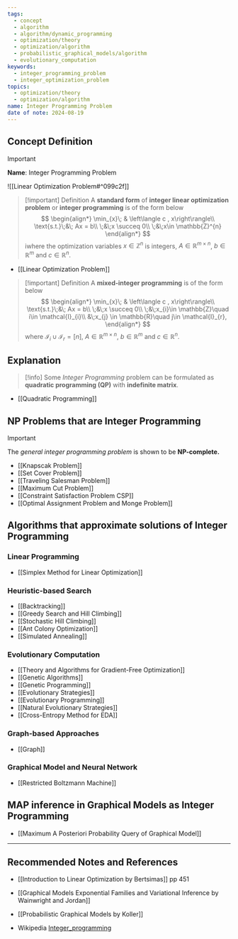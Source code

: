 ```yaml
---
tags:
  - concept
  - algorithm
  - algorithm/dynamic_programming
  - optimization/theory
  - optimization/algorithm
  - probabilistic_graphical_models/algorithm
  - evolutionary_computation
keywords:
  - integer_programming_problem
  - integer_optimization_problem
topics:
  - optimization/theory
  - optimization/algorithm
name: Integer Programming Problem
date of note: 2024-08-19
---
```


## Concept Definition

>[!important]
>**Name**: Integer Programming Problem

![[Linear Optimization Problem#^099c2f]]


>[!important] Definition
>A **standard form** of  **integer linear optimization problem** or **integer programming** is of the form below
>$$
>\begin{align*}
>\min_{x}\; & \left\langle c ,  x\right\rangle\\
>\text{s.t.}\;&\; Ax = b\\
>\;&\;x \succeq 0\\
>\;&\;x\in \mathbb{Z}^{n}
\end{align*}
>$$
>iwhere the optimization variables $x\in \mathbb{Z}^{n}$ is integers, $A\in \mathbb{R}^{m\times n}$, $b\in \mathbb{R}^{m}$  and $c\in \mathbb{R}^{n}.$

- [[Linear Optimization Problem]]

>[!important] Definition
>A  **mixed-integer programming** is of the form below
>$$
>\begin{align*}
>\min_{x}\; & \left\langle c ,  x\right\rangle\\
>\text{s.t.}\;&\; Ax = b\\
>\;&\;x \succeq 0\\
>\;&\;x_{i}\in \mathbb{Z}\quad i\in \mathcal{I}_{i}\\
>&\;x_{j} \in \mathbb{R}\quad j\in \mathcal{I}_{r},
\end{align*}
>$$
>where $\mathcal{I}_{i} \cup \mathcal{I}_{r} = [n]$, $A\in \mathbb{R}^{m\times n}$, $b\in \mathbb{R}^{m}$ and $c\in \mathbb{R}^{n}.$


## Explanation

>[!info]
>Some *Integer Programming* problem can be formulated as **quadratic programming (QP)** with **indefinite matrix**.

- [[Quadratic Programming]]

## NP Problems that are Integer Programming

>[!important] 
>The *general integer programming problem* is shown to be **NP-complete.**


- [[Knapscak Problem]]
- [[Set Cover Problem]]
- [[Traveling Salesman Problem]]
- [[Maximum Cut Problem]]
- [[Constraint Satisfaction Problem CSP]]
- [[Optimal Assignment Problem and Monge Problem]]



## Algorithms that approximate solutions of Integer Programming

### Linear Programming

- [[Simplex Method for Linear Optimization]]


### Heuristic-based Search

- [[Backtracking]]
- [[Greedy Search and Hill Climbing]]
- [[Stochastic Hill Climbing]]
- [[Ant Colony Optimization]]
- [[Simulated Annealing]]

### Evolutionary Computation

- [[Theory and Algorithms for Gradient-Free Optimization]]
- [[Genetic Algorithms]]
- [[Genetic Programming]]
- [[Evolutionary Strategies]]
- [[Evolutionary Programming]]
- [[Natural Evolutionary Strategies]]
- [[Cross-Entropy Method for EDA]]

### Graph-based Approaches

- [[Graph]]


### Graphical Model and Neural Network

- [[Restricted Boltzmann Machine]]





## MAP inference in Graphical Models as Integer Programming

- [[Maximum A Posteriori Probability Query of Graphical Model]]




-----------
##  Recommended Notes and References




- [[Introduction to Linear Optimization by Bertsimas]] pp 451
- [[Graphical Models Exponential Families and Variational Inference by Wainwright and Jordan]]
- [[Probabilistic Graphical Models by Koller]]

- Wikipedia [Integer_programming](https://en.wikipedia.org/wiki/Integer_programming)